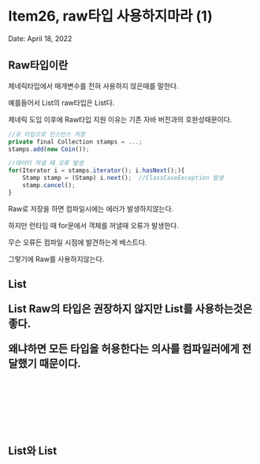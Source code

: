 # Item26, raw타입 사용하지마라 (1)

Date: April 18, 2022

## Raw타입이란

제네릭타입에서 매개변수를 전혀 사용하지 않은때를 말한다.

예를들어서 List<E>의 raw타입은 List다. 

제네릭 도입 이후에 Raw타입 지원 이유는 기존 자바 버전과의 호완성때문이다.

```jsx
//로 타입으로 인스턴스 저장
private final Collection stamps = ...;
stamps.add(new Coin());

//데이터 꺼낼 때 오류 발생
for(Iterator i = stamps.iterator(); i.hasNext();){
    Stamp stamp = (Stamp) i.next();  //ClassCaseException 발생
    stamp.cancel();
}
```

Raw로 저장을 하면 컴파일시에는 에러가 발생하지않는다.

하지만 런타임 때 for문에서 객체를 꺼낼때 오류가 발생한다.

무슨 오류든 컴파일 시점에 발견하는게 베스트다. 

그렇기에 Raw를 사용하지않는다.

## List<Object>

List Raw의 타입은 권장하지 않지만 List<Object>를 사용하는것은 좋다.

왜냐하면 모든 타입을 허용한다는 의사를 컴파일러에게 전달했기 때문이다. 

List와 List<Object>의 차이는 List는 제네릭 타입과 무관하다.

```jsx
import java.util.ArrayList;
import java.util.List;

public class UnsafeAdd {

    public static void main(String[] args) {
        List<String> strings = new ArrayList<>();

        unsafeAdd(strings, Integer.valueOf(42));
        String s = strings.get(0);
    }

    // 로 타입
    private static void unsafeAdd(List list, Object o) {
        list.add(o);
    }

}
```

List를 사용해서 unsafeAdd라는 메소드를 호출하여 사용한다.

컴파일 에러가 발생하지 않고 코드를 실행해야 strings.get(0); 에서 오류가 난다.

```jsx
mport java.util.ArrayList;
import java.util.List;

public class UnsafeAdd {

    public static void main(String[] args) {
        List<String> strings = new ArrayList<>();

        unsafeAdd(strings, Integer.valueOf(42));
        String s = strings.get(0);
    }

    // List<Object>
    private static void unsafeAdd(List<Object> list, Object o) {
        list.add(o);
    }

}
```

이번에는 unsafeAdd의 타입 List가 List<Object>로 바뀌었다. 

컴파일 시점에 오류를 확인할수있다. 

List<String>은 raw타입인 List의 하위타입이지만 Object의 하위는 아니다.

그렇게에, List<Object>는 더욱 typeSafe한 방법이라고 말할수있다.

## 원소를 몰라요

```jsx
static int numElementsInCommon(Set s1, Set s2){
    int result = 0;
    for(Object o1 : s1){
        if(s2.contains(o1))
            result++;
    }
    
    return result;
}
```

Set뒤에 Raw 타입을 사용중이다 아무것도없다. 코드가 작동은 한다.

Typesafe하지않을뿐. 제네릭 타입을 사용하고는 싶지만 무슨 매개변수가 

올지 모르는 경우 신경쓰지않다면 와일드카드 <?> 넣어주자.

## 예외 케이스

Raw를 쓰지말라는 규칙에도 예외는 존재한다. 

Class 리터럴에는 Raw타입을 사용해야한다. 

예를 들어 List.class String[].class, int.class는 허용하지만

List<String>.class 이런거는 안된다.

두번째 예외는 instaceOf 연산자를 사용할때 런타임에는 제네릭 타입 정

보가 지워지므로 instanceof 연산자는 비한정적 와일드카드 타입 이외의 

매개변수화 타입에는 적용할 수 없다. Raw든 와일드든 instaceOf에서는 

똑같이 작동한다.

```jsx
if( o instanceof Set) {
    Set<?> s = (Set<?>) o;
}
```
